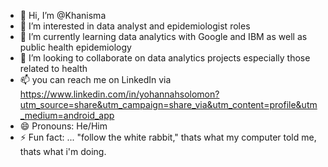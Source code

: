 - 👋 Hi, I’m @Khanisma
- 👀 I’m interested in data analyst and epidemiologist roles
- 🌱 I’m currently learning data analytics with Google and IBM as well as public health epidemiology 
- 💞️ I’m looking to collaborate on data analytics projects especially those related to health
- 📫 you can reach me on LinkedIn via https://www.linkedin.com/in/yohannahsolomon?utm_source=share&utm_campaign=share_via&utm_content=profile&utm_medium=android_app
- 😄 Pronouns: He/Him
- ⚡ Fun fact: ... "follow the white rabbit," thats what my computer told me, thats what i'm doing.

<!---
Khanisma/Khanisma is a ✨ special ✨ repository because its `README.md` (this file) appears on your GitHub profile.
You can click the Preview link to take a look at your changes.
--->
